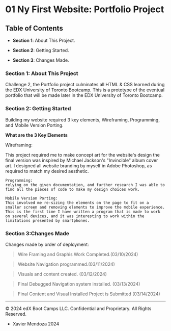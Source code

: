 # 01 Ny First Website: Portfolio Project

## Table of Contents

* **Section 1**: About This Project.

* **Section 2**: Getting Started.

* **Section 3**: Changes Made.

### Section 1: About This Project

Challenge 2, the Portfolio project culminates all HTML & CSS learned during the EDX University of Toronto Bootcamp. This is  a prototype of the eventual portfolio that will be made later in the EDX University of Toronto Bootcamp.

### Section 2: Getting Started

Building my website required 3 key elements, Wireframing, Programming, and Mobile Version Porting.

**What are the 3 Key Elements**

Wireframing:

This project required me to make concept art for the website's design the final version was inspired by Michael Jackson's "Invincible"  album cover art.
I designed all website branding by myself in Adobe Photoshop, as required to match my desired aesthetic.

```
Programming:
relying on the given documentation, and further research I was able to find all the pieces of code to make my design choices work.
```
```
Mobile Version Porting:
This involved me re-sizing the elements on the page to fit on a smaller screen and removing elements to improve the mobile experience.
This is the first time I have written a program that is made to work on several devices, and it was interesting to work within the limitations presented by smartphones. 
```

### Section 3:Changes Made

Changes made by order of deployment:

>Wire Framing and Graphis Work Completed.(03/10/2024)

>Website Navigation programmed.(03/11/2024)

>Visuals and content created. (03/12/2024)

>Final Debugged Navigation system installed. (03/13/2024)

>Final Content and Visual Installed Project is Submitted (03/14/2024)

---
© 2024 edX Boot Camps LLC. Confidential and Proprietary. All Rights Reserved.
- Xavier Mendoza 2024
